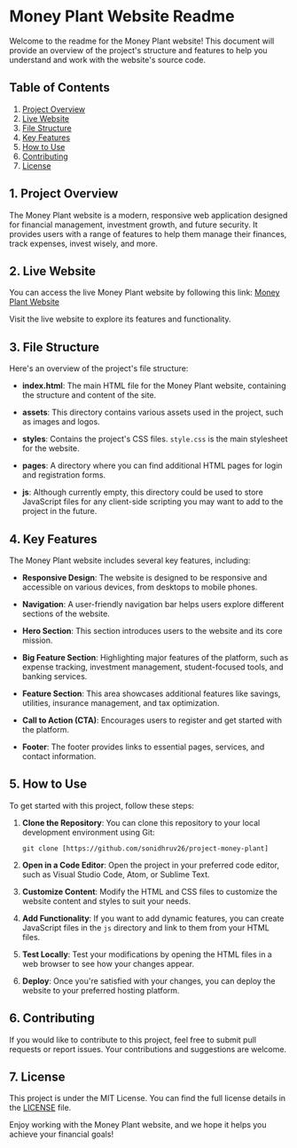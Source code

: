 # Money Plant Website Readme

Welcome to the readme for the Money Plant website! This document will provide an overview of the project's structure and features to help you understand and work with the website's source code.

## Table of Contents

1. [Project Overview](#project-overview)
2. [Live Website](#live-website)
3. [File Structure](#file-structure)
4. [Key Features](#key-features)
5. [How to Use](#how-to-use)
6. [Contributing](#contributing)
7. [License](#license)

## 1. Project Overview

The Money Plant website is a modern, responsive web application designed for financial management, investment growth, and future security. It provides users with a range of features to help them manage their finances, track expenses, invest wisely, and more.

## 2. Live Website

You can access the live Money Plant website by following this link: [Money Plant Website](https://sonidhruv26.github.io/project-money-plant)

Visit the live website to explore its features and functionality.

## 3. File Structure

Here's an overview of the project's file structure:

- **index.html**: The main HTML file for the Money Plant website, containing the structure and content of the site.

- **assets**: This directory contains various assets used in the project, such as images and logos.

- **styles**: Contains the project's CSS files. `style.css` is the main stylesheet for the website.

- **pages**: A directory where you can find additional HTML pages for login and registration forms.

- **js**: Although currently empty, this directory could be used to store JavaScript files for any client-side scripting you may want to add to the project in the future.

## 4. Key Features

The Money Plant website includes several key features, including:

- **Responsive Design**: The website is designed to be responsive and accessible on various devices, from desktops to mobile phones.

- **Navigation**: A user-friendly navigation bar helps users explore different sections of the website.

- **Hero Section**: This section introduces users to the website and its core mission.

- **Big Feature Section**: Highlighting major features of the platform, such as expense tracking, investment management, student-focused tools, and banking services.

- **Feature Section**: This area showcases additional features like savings, utilities, insurance management, and tax optimization.

- **Call to Action (CTA)**: Encourages users to register and get started with the platform.

- **Footer**: The footer provides links to essential pages, services, and contact information.

## 5. How to Use

To get started with this project, follow these steps:

1. **Clone the Repository**: You can clone this repository to your local development environment using Git:

   ```shell
   git clone [https://github.com/sonidhruv26/project-money-plant]
   ```

2. **Open in a Code Editor**: Open the project in your preferred code editor, such as Visual Studio Code, Atom, or Sublime Text.

3. **Customize Content**: Modify the HTML and CSS files to customize the website content and styles to suit your needs.

4. **Add Functionality**: If you want to add dynamic features, you can create JavaScript files in the `js` directory and link to them from your HTML files.

5. **Test Locally**: Test your modifications by opening the HTML files in a web browser to see how your changes appear.

6. **Deploy**: Once you're satisfied with your changes, you can deploy the website to your preferred hosting platform.

## 6. Contributing

If you would like to contribute to this project, feel free to submit pull requests or report issues. Your contributions and suggestions are welcome.

## 7. License

This project is under the MIT License. You can find the full license details in the [LICENSE](LICENSE) file.

Enjoy working with the Money Plant website, and we hope it helps you achieve your financial goals!
